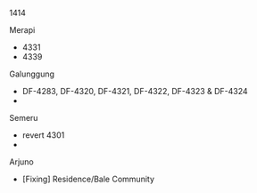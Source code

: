1414

Merapi
* 4331
* 4339

Galunggung
* DF-4283, DF-4320, DF-4321, DF-4322, DF-4323 & DF-4324
* 

Semeru
* revert 4301
*

Arjuno
* [Fixing] Residence/Bale Community
<!--stackedit_data:
eyJoaXN0b3J5IjpbMTc4ODUxODE4Nl19
-->